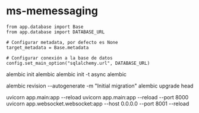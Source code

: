 # ms-memessaging

```
from app.database import Base
from app.database import DATABASE_URL

# Configurar metadata, por defecto es None
target_metadata = Base.metadata

# Configurar conexión a la base de datos
config.set_main_option("sqlalchemy.url", DATABASE_URL)
```

alembic init alembic
alembic init -t async alembic

alembic revision --autogenerate -m "Initial migration"
alembic upgrade head

uvicorn app.main:app --reload
uvicorn app.main:app --reload --port 8000
uvicorn app.websocket.websocket:app --host 0.0.0.0 --port 8001 --reload
